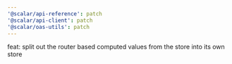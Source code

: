 ```yaml
---
'@scalar/api-reference': patch
'@scalar/api-client': patch
'@scalar/oas-utils': patch
---
```


feat: split out the router based computed values from the store into its own store
